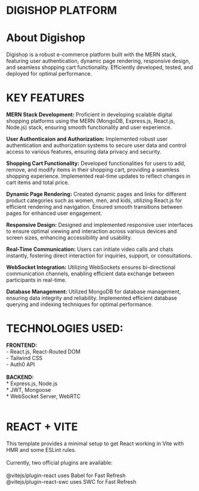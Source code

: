 # DIGISHOP PLATFORM

# About Digishop
Digishop is a robust e-commerce platform built with the MERN stack, featuring user authentication, dynamic page rendering, responsive design, and seamless shopping cart functionality. Efficiently developed, tested, and deployed for optimal performance.

# KEY FEATURES

**MERN Stack Development:** Proficient in developing scalable digital shopping platforms using the MERN (MongoDB, Express.js, React.js, Node.js) stack, ensuring smooth functionality and user experience.

**User Authenticaion and Authorization:** Implemented robust user authentication and authorization systems to secure user data and control access to various features, ensuring data privacy and security.

**Shopping Cart Functionality:** Developed functionalities for users to add, remove, and modify items in their shopping cart, providing a seamless shopping experience. Implemented real-time updates to reflect changes in cart items and total price.

**Dynamic Page Rendering:** Created dynamic pages and links for different product categories such as women, men, and kids, utilizing React.js for efficient rendering and navigation. Ensured smooth transitions between pages for enhanced user engagement.

**Responsive Design:** Designed and implemented responsive user interfaces to ensure optimal viewing and interaction across various devices and screen sizes, enhancing accessibility and usability.

**Real-Time Communication:** Users can initiate video calls and chats instantly, fostering direct interaction for inquiries, support, or consultations.

**WebSocket Integration:** Utilizing WebSockets ensures bi-directional communication channels, enabling efficient data exchange between participants in real-time.

**Database Management:** Utilized MongoDB for database management, ensuring data integrity and reliability. Implemented efficient database querying and indexing techniques for optimal performance.

# TECHNOLOGIES USED:

**FRONTEND:**<br/>
      - React.js, React-Routed DOM <br/>
      - Tailwind CSS <br/>
      - Auth0 API <br/>
      <br/>
**BACKEND:** <br/>
      * Express.js, Node.js <br/>
      * JWT, Mongoose <br/>
      * WebSocket Server, WebRTC<br/>
      <br/>
# REACT + VITE

This template provides a minimal setup to get React working in Vite with HMR and some ESLint rules. <br/>
<br/>
Currently, two official plugins are available:<br/>
<br/>
@vitejs/plugin-react uses Babel for Fast Refresh<br/>
@vitejs/plugin-react-swc uses SWC for Fast Refresh<br/>





